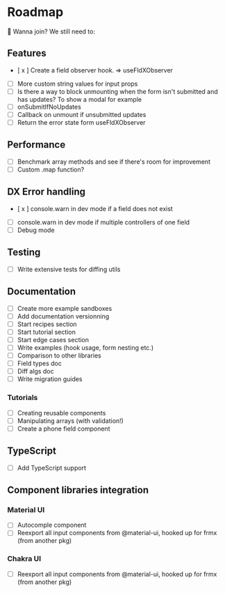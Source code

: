 # Roadmap

👋 Wanna join? We still need to:

## Features
- [ x ] Create a field observer hook. => useFldXObserver
- [ ] More custom string values for input props
- [ ] Is there a way to block unmounting when the form isn't submitted and has updates? To show a modal for example
- [ ] onSubmitIfNoUpdates
- [ ] Callback on unmount if unsubmitted updates
- [ ] Return the error state form useFldXObserver

## Performance
- [ ] Benchmark array methods and see if there's room for improvement
- [ ] Custom .map function?

## DX Error handling
- [ x ] console.warn in dev mode if a field does not exist
- [ ] console.warn in dev mode if multiple controllers of one field
- [ ] Debug mode

## Testing
- [ ] Write extensive tests for diffing utils

## Documentation
- [ ] Create more example sandboxes
- [ ] Add documentation versionning
- [ ] Start recipes section
- [ ] Start tutorial section
- [ ] Start edge cases section
- [ ] Write examples (hook usage, form nesting etc.)
- [ ] Comparison to other libraries
- [ ] Field types doc
- [ ] Diff algs doc
- [ ] Write migration guides

### Tutorials
- [ ] Creating reusable components
- [ ] Manipulating arrays (with validation!)
- [ ] Create a phone field component

## TypeScript
- [ ] Add TypeScript support

## Component libraries integration

### Material UI

- [ ] Autocomple component
- [ ] Reexport all input components from @material-ui, hooked up for frmx (from another pkg)

### Chakra UI

- [ ] Reexport all input components from @material-ui, hooked up for frmx (from another pkg)
